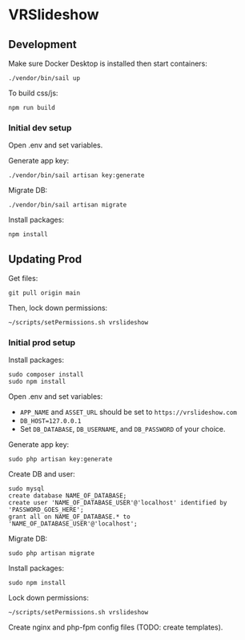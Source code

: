 # VRSlideshow

## Development

Make sure Docker Desktop is installed then start containers:
```
./vendor/bin/sail up
```

To build css/js:
```
npm run build
```

### Initial dev setup

Open .env and set variables.

Generate app key:
```
./vendor/bin/sail artisan key:generate
```

Migrate DB:
```
./vendor/bin/sail artisan migrate
```

Install packages:
```
npm install
```

## Updating Prod

Get files:
```
git pull origin main
```

Then, lock down permissions:
```
~/scripts/setPermissions.sh vrslideshow
```

### Initial prod setup

Install packages:
```
sudo composer install
sudo npm install
```

Open .env and set variables:
* `APP_NAME` and `ASSET_URL` should be set to `https://vrslideshow.com`
* `DB_HOST=127.0.0.1`
* Set `DB_DATABASE`, `DB_USERNAME`, and `DB_PASSWORD` of your choice.

Generate app key:
```
sudo php artisan key:generate
```

Create DB and user:
```
sudo mysql
create database NAME_OF_DATABASE;
create user 'NAME_OF_DATABASE_USER'@'localhost' identified by 'PASSWORD_GOES_HERE';
grant all on NAME_OF_DATABASE.* to 'NAME_OF_DATABASE_USER'@'localhost';
```

Migrate DB:
```
sudo php artisan migrate
```

Install packages:
```
sudo npm install
```

Lock down permissions:
```
~/scripts/setPermissions.sh vrslideshow
```

Create nginx and php-fpm config files (TODO: create templates).
